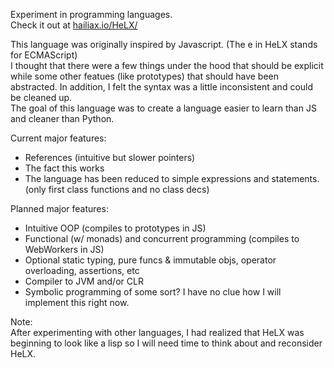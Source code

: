 Experiment in programming languages.  
Check it out at [hailiax.io/HeLX/](https://hailiax.io/HeLX/)
  
This language was originally inspired by Javascript. (The e in HeLX stands for ECMAScript)  
I thought that there were a few things under the hood that should be explicit while some other featues (like prototypes) that should have been abstracted. In addition, I felt the syntax was a little inconsistent and could be cleaned up.  
The goal of this language was to create a language easier to learn than JS and cleaner than Python.  
  
Current major features:  
* References (intuitive but slower pointers)  
* The fact this works  
* The language has been reduced to simple expressions and statements. (only first class functions and no class decs)  
  
Planned major features:  
* Intuitive OOP (compiles to prototypes in JS)  
* Functional (w/ monads) and concurrent programming (compiles to WebWorkers in JS)  
* Optional static typing, pure funcs & immutable objs, operator overloading, assertions, etc  
* Compiler to JVM and/or CLR  
* Symbolic programming of some sort? I have no clue how I will implement this right now.
  
Note:  
After experimenting with other languages, I had realized that HeLX was beginning to look like a lisp so I will need time to think about and reconsider HeLX.
